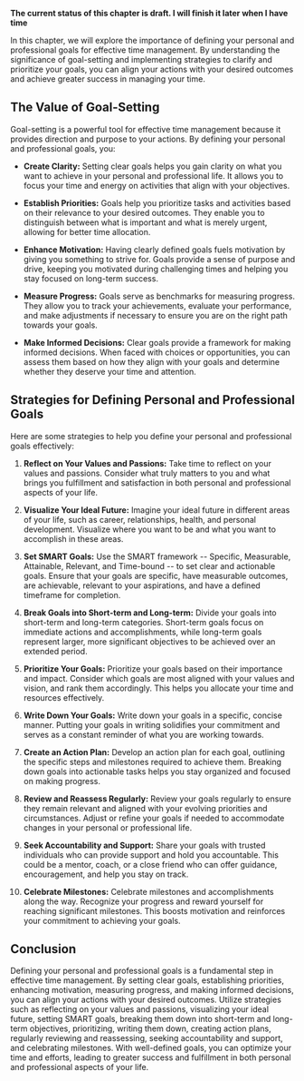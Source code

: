 **The current status of this chapter is draft. I will finish it later when I have time**

In this chapter, we will explore the importance of defining your personal and professional goals for effective time management. By understanding the significance of goal-setting and implementing strategies to clarify and prioritize your goals, you can align your actions with your desired outcomes and achieve greater success in managing your time.

The Value of Goal-Setting
-------------------------

Goal-setting is a powerful tool for effective time management because it provides direction and purpose to your actions. By defining your personal and professional goals, you:

* **Create Clarity:** Setting clear goals helps you gain clarity on what you want to achieve in your personal and professional life. It allows you to focus your time and energy on activities that align with your objectives.

* **Establish Priorities:** Goals help you prioritize tasks and activities based on their relevance to your desired outcomes. They enable you to distinguish between what is important and what is merely urgent, allowing for better time allocation.

* **Enhance Motivation:** Having clearly defined goals fuels motivation by giving you something to strive for. Goals provide a sense of purpose and drive, keeping you motivated during challenging times and helping you stay focused on long-term success.

* **Measure Progress:** Goals serve as benchmarks for measuring progress. They allow you to track your achievements, evaluate your performance, and make adjustments if necessary to ensure you are on the right path towards your goals.

* **Make Informed Decisions:** Clear goals provide a framework for making informed decisions. When faced with choices or opportunities, you can assess them based on how they align with your goals and determine whether they deserve your time and attention.

Strategies for Defining Personal and Professional Goals
-------------------------------------------------------

Here are some strategies to help you define your personal and professional goals effectively:

1. **Reflect on Your Values and Passions:** Take time to reflect on your values and passions. Consider what truly matters to you and what brings you fulfillment and satisfaction in both personal and professional aspects of your life.

2. **Visualize Your Ideal Future:** Imagine your ideal future in different areas of your life, such as career, relationships, health, and personal development. Visualize where you want to be and what you want to accomplish in these areas.

3. **Set SMART Goals:** Use the SMART framework -- Specific, Measurable, Attainable, Relevant, and Time-bound -- to set clear and actionable goals. Ensure that your goals are specific, have measurable outcomes, are achievable, relevant to your aspirations, and have a defined timeframe for completion.

4. **Break Goals into Short-term and Long-term:** Divide your goals into short-term and long-term categories. Short-term goals focus on immediate actions and accomplishments, while long-term goals represent larger, more significant objectives to be achieved over an extended period.

5. **Prioritize Your Goals:** Prioritize your goals based on their importance and impact. Consider which goals are most aligned with your values and vision, and rank them accordingly. This helps you allocate your time and resources effectively.

6. **Write Down Your Goals:** Write down your goals in a specific, concise manner. Putting your goals in writing solidifies your commitment and serves as a constant reminder of what you are working towards.

7. **Create an Action Plan:** Develop an action plan for each goal, outlining the specific steps and milestones required to achieve them. Breaking down goals into actionable tasks helps you stay organized and focused on making progress.

8. **Review and Reassess Regularly:** Review your goals regularly to ensure they remain relevant and aligned with your evolving priorities and circumstances. Adjust or refine your goals if needed to accommodate changes in your personal or professional life.

9. **Seek Accountability and Support:** Share your goals with trusted individuals who can provide support and hold you accountable. This could be a mentor, coach, or a close friend who can offer guidance, encouragement, and help you stay on track.

10. **Celebrate Milestones:** Celebrate milestones and accomplishments along the way. Recognize your progress and reward yourself for reaching significant milestones. This boosts motivation and reinforces your commitment to achieving your goals.

Conclusion
----------

Defining your personal and professional goals is a fundamental step in effective time management. By setting clear goals, establishing priorities, enhancing motivation, measuring progress, and making informed decisions, you can align your actions with your desired outcomes. Utilize strategies such as reflecting on your values and passions, visualizing your ideal future, setting SMART goals, breaking them down into short-term and long-term objectives, prioritizing, writing them down, creating action plans, regularly reviewing and reassessing, seeking accountability and support, and celebrating milestones. With well-defined goals, you can optimize your time and efforts, leading to greater success and fulfillment in both personal and professional aspects of your life.
